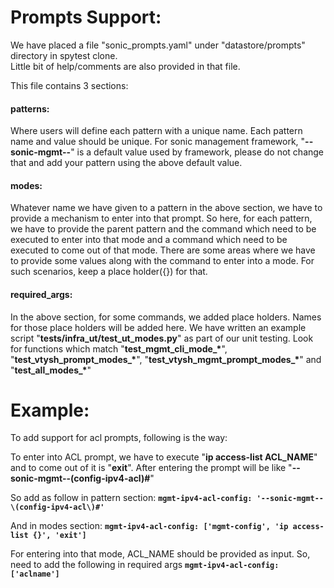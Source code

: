 # Prompts Support:  
  
We have placed a file "sonic_prompts.yaml" under "datastore/prompts" directory in spytest clone.  
Little bit of help/comments are also provided in that file.

This file contains 3 sections:  
#### **patterns:**
Where users will define each pattern with a unique name. Each pattern name and value should be unique.
For sonic management framework, "**--sonic-mgmt--**" is a default value used by framework,
please do not change that and add your pattern using the above default value.

#### **modes:**
Whatever name we have given to a pattern in the above section, we have to provide a mechanism to enter into that prompt.
So here, for each pattern, we have to provide the parent pattern and the command which need to be executed to enter into that mode and a command which need to be executed to come out of that mode.
There are some areas where we have to provide some values along with the command to enter into a mode.
For such scenarios, keep a place holder({}) for that.

#### **required_args:**
In the above section, for some commands, we added place holders. Names for those place holders will be added here.
We have written an example script "**tests/infra_ut/test_ut_modes.py**" as part of our unit testing.
Look for functions which match "**test_mgmt_cli_mode_\***", "**test_vtysh_prompt_modes_\***", "**test_vtysh_mgmt_prompt_modes_\***" and "**test_all_modes_\***"

# Example:  

To add support for acl prompts, following is the way:

To enter into ACL prompt, we have to execute "**ip access-list ACL_NAME**" and to come out of it is "**exit**".
After entering the prompt will be like "**--sonic-mgmt--(config-ipv4-acl)#**"

So add as follow in pattern section:
**`mgmt-ipv4-acl-config: '--sonic-mgmt--\(config-ipv4-acl\)#'`**

And in modes section:
**`mgmt-ipv4-acl-config: ['mgmt-config', 'ip access-list {}', 'exit']`**

For entering into that mode, ACL_NAME should be provided as input. So, need to add the following in required args
**`mgmt-ipv4-acl-config: ['aclname']`**

